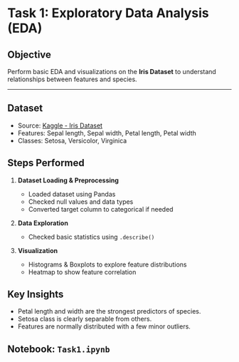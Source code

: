 # Task 1: Exploratory Data Analysis (EDA)

## Objective

Perform basic EDA and visualizations on the **Iris Dataset** to understand relationships between features and species.

---

## Dataset

- Source: [Kaggle - Iris Dataset](https://www.kaggle.com/datasets/himanshunakrani/iris-dataset)
- Features: Sepal length, Sepal width, Petal length, Petal width
- Classes: Setosa, Versicolor, Virginica


## Steps Performed

1. **Dataset Loading & Preprocessing**
   - Loaded dataset using Pandas
   - Checked null values and data types
   - Converted target column to categorical if needed

2. **Data Exploration**
   - Checked basic statistics using `.describe()`

3. **Visualization**
   - Histograms & Boxplots to explore feature distributions
   - Heatmap to show feature correlation


## Key Insights

- Petal length and width are the strongest predictors of species.
- Setosa class is clearly separable from others.
- Features are normally distributed with a few minor outliers.


## Notebook: `Task1.ipynb`
